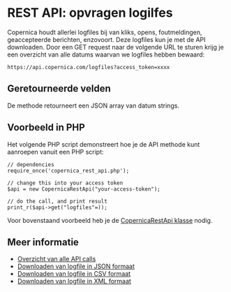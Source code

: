 # REST API: opvragen logilfes

Copernica houdt allerlei logfiles bij van kliks, opens, foutmeldingen, 
geaccepteerde berichten, enzovoort. Deze logfiles kun je met de API downloaden.
Door een GET request naar de volgende URL te sturen krijg je een overzicht
van alle datums waarvan we logfiles hebben bewaard:

`https://api.copernica.com/logfiles?access_token=xxxx`

## Geretourneerde velden

De methode retourneert een JSON array van datum strings.


## Voorbeeld in PHP

Het volgende PHP script demonstreert hoe je de API methode kunt aanroepen 
vanuit een PHP script:

    // dependencies
    require_once('copernica_rest_api.php');
    
    // change this into your access token
    $api = new CopernicaRestApi("your-access-token");

    // do the call, and print result
    print_r($api->get("logfiles"=));

Voor bovenstaand voorbeeld heb je de [CopernicaRestApi klasse](./rest-php.md) nodig.
    

## Meer informatie

* [Overzicht van alle API calls](./rest-api.md)
* [Downloaden van logfile in JSON formaat](./rest-get-logfiles-json.md)
* [Downloaden van logfile in CSV formaat](./rest-get-logfiles-csv.md)
* [Downloaden van logfile in XML formaat](./rest-get-logfiles-xml.md)

